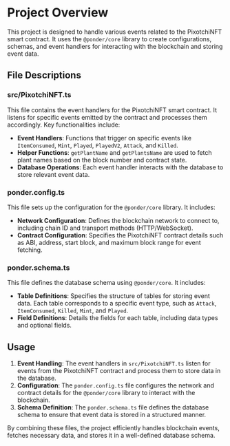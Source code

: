 # Project Overview

This project is designed to handle various events related to the PixotchiNFT smart contract. It uses the `@ponder/core` library to create configurations, schemas, and event handlers for interacting with the blockchain and storing event data.

## File Descriptions

### src/PixotchiNFT.ts

This file contains the event handlers for the PixotchiNFT smart contract. It listens for specific events emitted by the contract and processes them accordingly. Key functionalities include:
- **Event Handlers**: Functions that trigger on specific events like `ItemConsumed`, `Mint`, `Played`, `PlayedV2`, `Attack`, and `Killed`.
- **Helper Functions**: `getPlantName` and `getPlantsName` are used to fetch plant names based on the block number and contract state.
- **Database Operations**: Each event handler interacts with the database to store relevant event data.

### ponder.config.ts

This file sets up the configuration for the `@ponder/core` library. It includes:

- **Network Configuration**: Defines the blockchain network to connect to, including chain ID and transport methods (HTTP/WebSocket).
- **Contract Configuration**: Specifies the PixotchiNFT contract details such as ABI, address, start block, and maximum block range for event fetching.

### ponder.schema.ts

This file defines the database schema using `@ponder/core`. It includes:

- **Table Definitions**: Specifies the structure of tables for storing event data. Each table corresponds to a specific event type, such as `Attack`, `ItemConsumed`, `Killed`, `Mint`, and `Played`.
- **Field Definitions**: Details the fields for each table, including data types and optional fields.

## Usage

1. **Event Handling**: The event handlers in `src/PixotchiNFT.ts` listen for events from the PixotchiNFT contract and process them to store data in the database.
2. **Configuration**: The `ponder.config.ts` file configures the network and contract details for the `@ponder/core` library to interact with the blockchain.
3. **Schema Definition**: The `ponder.schema.ts` file defines the database schema to ensure that event data is stored in a structured manner.

By combining these files, the project efficiently handles blockchain events, fetches necessary data, and stores it in a well-defined database schema.